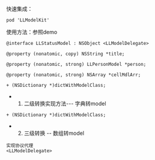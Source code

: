 快速集成：

```
pod 'LLModelKit'
```

使用方法：参照demo

```
@interface LLStatusModel : NSObject <LLModelDelegate>

@property (nonatomic, copy) NSString *title;

@property (nonatomic, strong) LLPersonModel *person;

@property (nonatomic, strong) NSArray *cellMdlArr;

+ (NSDictionary *)dictWithModelClass;
```

*  1. 二级转换实现方法--- 字典转model

```
+ (NSDictionary *)dictWithModelClass;
```

*  2. 三级转换 -- 数组转model

```
实现协议代理
<LLModelDelegate>
```

